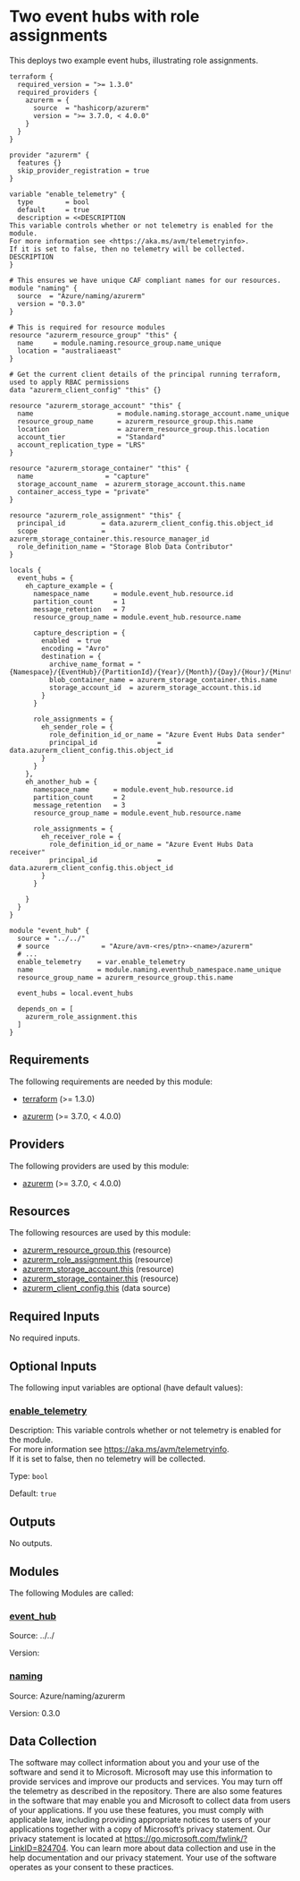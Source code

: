 <!-- BEGIN_TF_DOCS -->
# Two event hubs with role assignments

This deploys two example event hubs, illustrating role assignments.

```hcl
terraform {
  required_version = ">= 1.3.0"
  required_providers {
    azurerm = {
      source  = "hashicorp/azurerm"
      version = ">= 3.7.0, < 4.0.0"
    }
  }
}

provider "azurerm" {
  features {}
  skip_provider_registration = true
}

variable "enable_telemetry" {
  type        = bool
  default     = true
  description = <<DESCRIPTION
This variable controls whether or not telemetry is enabled for the module.
For more information see <https://aka.ms/avm/telemetryinfo>.
If it is set to false, then no telemetry will be collected.
DESCRIPTION
}

# This ensures we have unique CAF compliant names for our resources.
module "naming" {
  source  = "Azure/naming/azurerm"
  version = "0.3.0"
}

# This is required for resource modules
resource "azurerm_resource_group" "this" {
  name     = module.naming.resource_group.name_unique
  location = "australiaeast"
}

# Get the current client details of the principal running terraform, used to apply RBAC permissions
data "azurerm_client_config" "this" {}

resource "azurerm_storage_account" "this" {
  name                     = module.naming.storage_account.name_unique
  resource_group_name      = azurerm_resource_group.this.name
  location                 = azurerm_resource_group.this.location
  account_tier             = "Standard"
  account_replication_type = "LRS"
}

resource "azurerm_storage_container" "this" {
  name                  = "capture"
  storage_account_name  = azurerm_storage_account.this.name
  container_access_type = "private"
}

resource "azurerm_role_assignment" "this" {
  principal_id         = data.azurerm_client_config.this.object_id
  scope                = azurerm_storage_container.this.resource_manager_id
  role_definition_name = "Storage Blob Data Contributor"
}

locals {
  event_hubs = {
    eh_capture_example = {
      namespace_name      = module.event_hub.resource.id
      partition_count     = 1
      message_retention   = 7
      resource_group_name = module.event_hub.resource.name

      capture_description = {
        enabled  = true
        encoding = "Avro"
        destination = {
          archive_name_format = "{Namespace}/{EventHub}/{PartitionId}/{Year}/{Month}/{Day}/{Hour}/{Minute}/{Second}"
          blob_container_name = azurerm_storage_container.this.name
          storage_account_id  = azurerm_storage_account.this.id
        }
      }

      role_assignments = {
        eh_sender_role = {
          role_definition_id_or_name = "Azure Event Hubs Data sender"
          principal_id               = data.azurerm_client_config.this.object_id
        }
      }
    },
    eh_another_hub = {
      namespace_name      = module.event_hub.resource.id
      partition_count     = 2
      message_retention   = 3
      resource_group_name = module.event_hub.resource.name

      role_assignments = {
        eh_receiver_role = {
          role_definition_id_or_name = "Azure Event Hubs Data receiver"
          principal_id               = data.azurerm_client_config.this.object_id
        }
      }

    }
  }
}

module "event_hub" {
  source = "../../"
  # source             = "Azure/avm-<res/ptn>-<name>/azurerm"
  # ...
  enable_telemetry    = var.enable_telemetry
  name                = module.naming.eventhub_namespace.name_unique
  resource_group_name = azurerm_resource_group.this.name

  event_hubs = local.event_hubs

  depends_on = [
    azurerm_role_assignment.this
  ]
}
```

<!-- markdownlint-disable MD033 -->
## Requirements

The following requirements are needed by this module:

- <a name="requirement_terraform"></a> [terraform](#requirement\_terraform) (>= 1.3.0)

- <a name="requirement_azurerm"></a> [azurerm](#requirement\_azurerm) (>= 3.7.0, < 4.0.0)

## Providers

The following providers are used by this module:

- <a name="provider_azurerm"></a> [azurerm](#provider\_azurerm) (>= 3.7.0, < 4.0.0)

## Resources

The following resources are used by this module:

- [azurerm_resource_group.this](https://registry.terraform.io/providers/hashicorp/azurerm/latest/docs/resources/resource_group) (resource)
- [azurerm_role_assignment.this](https://registry.terraform.io/providers/hashicorp/azurerm/latest/docs/resources/role_assignment) (resource)
- [azurerm_storage_account.this](https://registry.terraform.io/providers/hashicorp/azurerm/latest/docs/resources/storage_account) (resource)
- [azurerm_storage_container.this](https://registry.terraform.io/providers/hashicorp/azurerm/latest/docs/resources/storage_container) (resource)
- [azurerm_client_config.this](https://registry.terraform.io/providers/hashicorp/azurerm/latest/docs/data-sources/client_config) (data source)

<!-- markdownlint-disable MD013 -->
## Required Inputs

No required inputs.

## Optional Inputs

The following input variables are optional (have default values):

### <a name="input_enable_telemetry"></a> [enable\_telemetry](#input\_enable\_telemetry)

Description: This variable controls whether or not telemetry is enabled for the module.  
For more information see <https://aka.ms/avm/telemetryinfo>.  
If it is set to false, then no telemetry will be collected.

Type: `bool`

Default: `true`

## Outputs

No outputs.

## Modules

The following Modules are called:

### <a name="module_event_hub"></a> [event\_hub](#module\_event\_hub)

Source: ../../

Version:

### <a name="module_naming"></a> [naming](#module\_naming)

Source: Azure/naming/azurerm

Version: 0.3.0

<!-- markdownlint-disable-next-line MD041 -->
## Data Collection

The software may collect information about you and your use of the software and send it to Microsoft. Microsoft may use this information to provide services and improve our products and services. You may turn off the telemetry as described in the repository. There are also some features in the software that may enable you and Microsoft to collect data from users of your applications. If you use these features, you must comply with applicable law, including providing appropriate notices to users of your applications together with a copy of Microsoft’s privacy statement. Our privacy statement is located at <https://go.microsoft.com/fwlink/?LinkID=824704>. You can learn more about data collection and use in the help documentation and our privacy statement. Your use of the software operates as your consent to these practices.
<!-- END_TF_DOCS -->